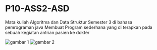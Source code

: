 # P10-ASS2-ASD
Mata kuliah Algoritma dan Data Struktur Semester 3 di bahasa pemrograman java
Membuat Program sederhana yang di terapkan pada sebuah kegiatan antrian pasien ke dokter

![gambar 1](https://user-images.githubusercontent.com/65054970/204102094-e316e2c4-92ba-46a8-9cfd-041cb5a4355e.JPG)
![gambar 2](https://user-images.githubusercontent.com/65054970/204102096-c22b16e6-edb2-449a-81a6-f906da2807ed.JPG)
